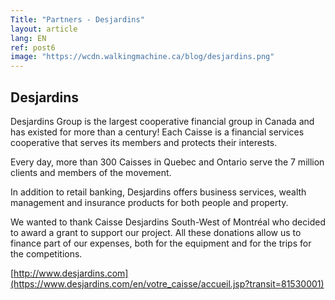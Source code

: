 ```yaml
---
Title: "Partners - Desjardins"
layout: article
lang: EN
ref: post6
image: "https://wcdn.walkingmachine.ca/blog/desjardins.png"
---
```


## Desjardins
Desjardins Group is the largest cooperative financial group in Canada and has existed for more than a century! Each Caisse is a financial services cooperative that serves its members and protects their interests.

Every day, more than 300 Caisses in Quebec and Ontario serve the 7 million clients and members of the movement.

In addition to retail banking, Desjardins offers business services, wealth management and insurance products for both people and property.

We wanted to thank Caisse Desjardins South-West of Montréal who decided to award a grant to support our project. All these donations allow us to finance part of our expenses, both for the equipment and for the trips for the competitions.


[http://www.desjardins.com](https://www.desjardins.com/en/votre_caisse/accueil.jsp?transit=81530001)
